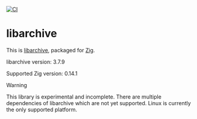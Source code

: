 [![CI](https://github.com/silver-signal/zig-libarchive/actions/workflows/ci.yaml/badge.svg)](https://github.com/silver-signal/zig-libarchive/actions)

# libarchive

This is [libarchive](https://www.libarchive.org/), packaged for [Zig](https://ziglang.org/).

libarchive version: 3.7.9

Supported Zig version: 0.14.1

> [!WARNING]
> This library is experimental and incomplete. There are multiple dependencies of libarchive which
> are not yet supported. Linux is currently the only supported platform.

